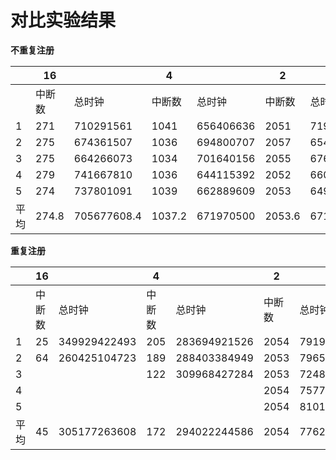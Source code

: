 

# 对比实验结果

**不重复注册**

|      | 16     |             | 4      |           | 2      |             |
| ---- | ------ | ----------- | ------ | --------- | ------ | ----------- |
|      | 中断数 | 总时钟      | 中断数 | 总时钟    | 中断数 | 总时钟      |
| 1    | 271    | 710291561   | 1041   | 656406636 | 2051   | 719053916   |
| 2    | 275    | 674361507   | 1036   | 694800707 | 2057   | 654762338   |
| 3    | 275    | 664266073   | 1034   | 701640156 | 2055   | 676357153   |
| 4    | 279    | 741667810   | 1036   | 644115392 | 2052   | 660136598   |
| 5    | 274    | 737801091   | 1039   | 662889609 | 2053   | 649607742   |
| 平均 | 274.8  | 705677608.4 | 1037.2 | 671970500 | 2053.6 | 671983549.4 |

**重复注册**

|      | 16     |              | 4      |              | 2      |           |
| ---- | ------ | ------------ | ------ | ------------ | ------ | --------- |
|      | 中断数 | 总时钟       | 中断数 | 总时钟       | 中断数 | 总时钟    |
| 1    | 25     | 349929422493 | 205    | 283694921526 | 2054   | 791905491 |
| 2    | 64     | 260425104723 | 189    | 288403384949 | 2053   | 796547622 |
| 3    |        |              | 122    | 309968427284 | 2053   | 724836400 |
| 4    |        |              |        |              | 2054   | 757767647 |
| 5    |        |              |        |              | 2054   | 810176734 |
| 平均 | 45     | 305177263608 | 172    | 294022244586 | 2054   | 776246779 |

